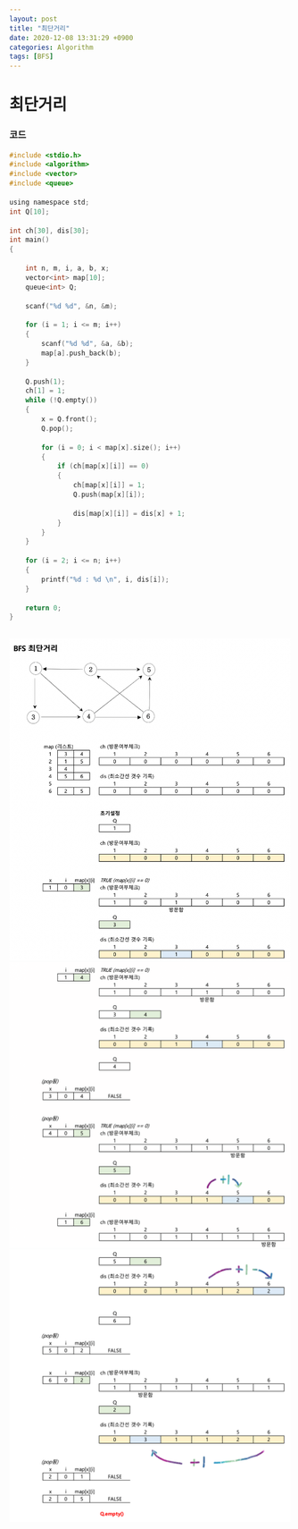 ```yaml
---
layout: post
title: "최단거리"
date: 2020-12-08 13:31:29 +0900
categories: Algorithm
tags: [BFS]
---
```


# 최단거리

### 코드

```c
#include <stdio.h>
#include <algorithm>
#include <vector>
#include <queue>

using namespace std;
int Q[10];

int ch[30], dis[30];
int main()
{

    int n, m, i, a, b, x;
    vector<int> map[10];
    queue<int> Q;

    scanf("%d %d", &n, &m);

    for (i = 1; i <= m; i++)
    {
        scanf("%d %d", &a, &b);
        map[a].push_back(b);
    }

    Q.push(1);
    ch[1] = 1;
    while (!Q.empty())
    {
        x = Q.front();
        Q.pop();

        for (i = 0; i < map[x].size(); i++)
        {
            if (ch[map[x][i]] == 0)
            {
                ch[map[x][i]] = 1;
                Q.push(map[x][i]);

                dis[map[x][i]] = dis[x] + 1;
            }
        }
    }

    for (i = 2; i <= n; i++)
    {
        printf("%d : %d \n", i, dis[i]);
    }

    return 0;
}
```

<br/>
<img src="/assets/images/70-1.png" style="zoom:62%;"  />
<br/>
<img src="/assets/images/70-2.png" style="zoom:62%;"  />
<br/>
<img src="/assets/images/70-3.png" style="zoom:62%;"  />
<br/>
